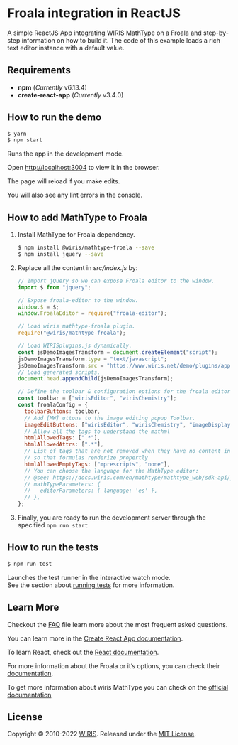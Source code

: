 # Froala integration in ReactJS

A simple ReactJS App integrating WIRIS MathType on a Froala and step-by-step information on how to build it. The code of this example loads a rich text editor instance with a default value.

## Requirements

- **npm** (_Currently_ v6.13.4)
- **create-react-app** (_Currently_ v3.4.0)

## How to run the demo

```sh
$ yarn
$ npm start
```

Runs the app in the development mode.

Open [http://localhost:3004](http://localhost:3004) to view it in the browser.

The page will reload if you make edits.

You will also see any lint errors in the console.

## How to add MathType to Froala

1. Install MathType for Froala dependency.

   ```sh
   $ npm install @wiris/mathtype-froala --save
   $ npm install jquery --save

   ```

2. Replace all the content in _src/index.js_ by:

   ```js
   // Import jQuery so we can expose Froala editor to the window.
   import $ from "jquery";

   // Expose froala-editor to the window.
   window.$ = $;
   window.FroalaEditor = require("froala-editor");

   // Load wiris mathtype-froala plugin.
   require("@wiris/mathtype-froala");

   // Load WIRISplugins.js dynamically.
   const jsDemoImagesTransform = document.createElement("script");
   jsDemoImagesTransform.type = "text/javascript";
   jsDemoImagesTransform.src = "https://www.wiris.net/demo/plugins/app/WIRISplugins.js?viewer=image";
   // Load generated scripts.
   document.head.appendChild(jsDemoImagesTransform);

   // Define the toolbar & configuration options for the froala editor.
   const toolbar = ["wirisEditor", "wirisChemistry"];
   const froalaConfig = {
     toolbarButtons: toolbar,
     // Add [MW] uttons to the image editing popup Toolbar.
     imageEditButtons: ["wirisEditor", "wirisChemistry", "imageDisplay", "imageAlign", "imageInfo", "imageRemove"],
     // Allow all the tags to understand the mathml
     htmlAllowedTags: [".*"],
     htmlAllowedAttrs: [".*"],
     // List of tags that are not removed when they have no content inside
     // so that formulas renderize propertly
     htmlAllowedEmptyTags: ["mprescripts", "none"],
     // You can choose the language for the MathType editor:
     // @see: https://docs.wiris.com/en/mathtype/mathtype_web/sdk-api/parameters#regional_properties
     // mathTypeParameters: {
     //   editorParameters: { language: 'es' },
     // },
   };
   ```

3. Finally, you are ready to run the development server through the specified `npm run start`

## How to run the tests

```sh
$ npm run test
```

Launches the test runner in the interactive watch mode.<br />
See the section about [running tests](https://facebook.github.io/create-react-app/docs/running-tests) for more information.

## Learn More

Checkout the [FAQ](FAQs.md) file learn more about the most frequent asked questions.

You can learn more in the [Create React App documentation](https://facebook.github.io/create-react-app/docs/getting-started).

To learn React, check out the [React documentation](https://reactjs.org/).

For more information about the Froala or it’s options, you can check their [documentation](https://froala.com/wysiwyg-editor/docs/framework-plugins/react/).

To get more information about wiris MathType you can check on the [official documentation](http://www.wiris.com/mathtype)

## License

Copyright © 2010-2022 [WIRIS](http://www.wiris.com). Released under the [MIT License](../../../LICENSE).

